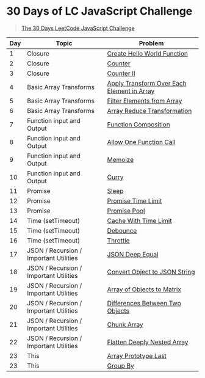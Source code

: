 # 30 Days of LC JavaScript Challenge

> [The 30 Days LeetCode JavaScript Challenge](https://leetcode.com/discuss/study-guide/3458761/)

| Day | Topic                                  | Problem                                                       |
| --- | -------------------------------------- | ------------------------------------------------------------- |
| 1   | Closure                                | [Create Hello World Function](./problems/Day1)                |
| 2   | Closure                                | [Counter](./problems/Day2)                                    |
| 3   | Closure                                | [Counter II](./problems/Day3)                                 |
| 4   | Basic Array Transforms                 | [Apply Transform Over Each Element in Array](./problems/Day4) |
| 5   | Basic Array Transforms                 | [Filter Elements from Array](./problems/Day5)                 |
| 6   | Basic Array Transforms                 | [Array Reduce Transformation](./problems/Day6)                |
| 7   | Function input and Output              | [Function Composition](./problems/Day7)                       |
| 8   | Function input and Output              | [Allow One Function Call](./problems/Day8)                    |
| 9   | Function input and Output              | [Memoize](./problems/Day9)                                    |
| 10  | Function input and Output              | [Curry](./problems/Day10)                                     |
| 11  | Promise                                | [Sleep](./problems/Day11)                                     |
| 12  | Promise                                | [Promise Time Limit](./problems/Day12)                        |
| 13  | Promise                                | [Promise Pool](./problems/Day13)                              |
| 14  | Time (setTimeout)                      | [Cache With Time Limit](./problems/Day14)                     |
| 15  | Time (setTimeout)                      | [Debounce](./problems/Day15)                                  |
| 16  | Time (setTimeout)                      | [Throttle](./problems/Day16)                                  |
| 17  | JSON / Recursion / Important Utilities | [JSON Deep Equal](./problems/Day17)                           |
| 18  | JSON / Recursion / Important Utilities | [Convert Object to JSON String](./problems/Day18)             |
| 19  | JSON / Recursion / Important Utilities | [Array of Objects to Matrix](./problems/Day19)                |
| 20  | JSON / Recursion / Important Utilities | [Differences Between Two Objects](./problems/Day20)           |
| 21  | JSON / Recursion / Important Utilities | [Chunk Array](./problems/Day21)                               |
| 22  | JSON / Recursion / Important Utilities | [Flatten Deeply Nested Array](./problems/Day22)               |
| 23  | This                                   | [Array Prototype Last](./problems/Day23)                      |
| 23  | This                                   | [Group By](./problems/Day24)                                  |
